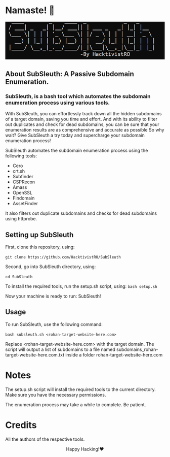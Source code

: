 # Namaste! 🙏

![Logo](https://raw.githubusercontent.com/HacktivistRO/SubSleuth/main/static/subsleuth_logo.jpg)

## About **SubSleuth**: A Passive Subdomain Enumeration.

### SubSleuth, is a bash tool which automates the subdomain enumeration process using various tools.

With SubSleuth, you can effortlessly track down all the hidden subdomains of a target domain, saving you time and effort. And with its ability to filter out duplicates and check for dead subdomains, you can be sure that your enumeration results are as comprehensive and accurate as possible So why wait? Give SubSleuth a try today and supercharge your subdomain enumeration process! 

SubSleuth automates the subdomain enumeration process using the following tools:

* Cero
* crt.sh
* Subfinder
* CSPRecon
* Amass
* OpenSSL
* Findomain
* AssetFinder

It also filters out duplicate subdomains and checks for dead subdomains using httprobe.

## Setting up SubSleuth

First, clone this repository, using:

`git clone https://github.com/HacktivistRO/SubSleuth`

Second, go into SubSleuth directory, using:

`cd SubSleuth`

To install the required tools, run the setup.sh script, using:
`bash setup.sh`

Now your machine is ready to run: SubSleuth!

## Usage

To run SubSleuth, use the following command:

`bash subsleuth.sh <rohan-target-website-here.com>`

Replace <rohan-target-website-here.com> with the target domain. The script will output a list of subdomains to a file named subdomains_rohan-target-website-here.com.txt inside a folder rohan-target-website-here.com

# Notes
The setup.sh script will install the required tools to the current directory. Make sure you have the necessary permissions.

The enumeration process may take a while to complete. Be patient.

# Credits

All the authors of the respective tools.

<p align="center">
Happy Hacking!❤️
</p> 
